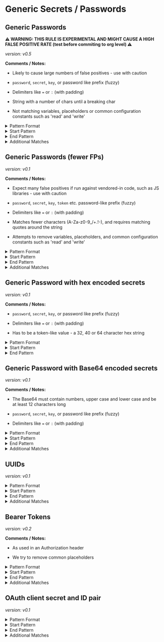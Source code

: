 <!-- WARNING: This README is generated automatically
-->

<!-- markdownlint-disable no-inline-html -->

# Generic Secrets / Passwords

## Generic Passwords

**⚠️ WARNING: THIS RULE IS EXPERIMENTAL AND MIGHT CAUSE A HIGH FALSE POSITIVE RATE (test before commiting to org level) ⚠️**

_version: v0.5_

**Comments / Notes:**


- Likely to cause large numbers of false positives - use with caution

- `password`, `secret`, `key`, or password like prefix (fuzzy)

- Delimiters like `=` or `:` (with padding)

- String with a number of chars until a breaking char

- Not matching variables, placeholders or common configuration constants such as 'read' and 'write'
  

<details>
<summary>Pattern Format</summary>

```regex
[a-zA-Z0-9!.,$%&*+?^_`{|}()[\]\\/~-][a-zA-Z0-9\t !.,$%&*+?^_`{|}()[\]\\/~-]*
```

</details>

<details>
<summary>Start Pattern</summary>

```regex
(?:\A|[^a-zA-Z0-9])(?i)[a-z0-9_.-]*(?:api|auth[a-z]+|jwt|mysql|db)?[_.-]?(?:pass?(?:wo?r?d|code|phrase)|secret|key|token)([_-][a-z0-9]+){0,3}([ \t]+As[ \t]+String)?[\t ]*(={1,3}|:)[\t ]*(?:["']|b["'])?
```

</details><details>
<summary>End Pattern</summary>

```regex
(\z|[\r\n'"])
```

</details>

<details>
<summary>Additional Matches</summary>

Add these additional matches to the [Secret Scanning Custom Pattern](https://docs.github.com/en/enterprise-cloud@latest/code-security/secret-scanning/defining-custom-patterns-for-secret-scanning#example-of-a-custom-pattern-specified-using-additional-requirements).


- Not Match:

  ```regex
  _?)?(?:[a-zA-Z0-9._]+[_.])?(?:the )?(?:pass?(wo?r?d|code|phrase)|pass|pwd|secret|token|tok|redacted|placeholder|dummy|pw|thephrase)|write|read|on|off|true|false|none|null( \? )?|nil|undefined|eof|ignore|eol|git|yes|no|y|n),?\s*\){0,2}[\]>)]?(?:\)\s*\{)?\\?(( or | \|\| ).*)?$
  ```
- Not Match:

  ```regex
  ^\s*(?:(?:typing\.)?(?:(?:[Tt]uple|[Ll]ist|[Dd]ict|Callable|Iterable|Sequence|Optional|Union)\[.*|(?:int|str|float|(?:typing.)?Any|None|bytes|bool|ReadableBuffer)\s*(?:[,|].*)?|(?:Int|Swift\.Int|Int32)\.*))\s*$
  ```
- Not Match:

  ```regex
  ^\s*(?:\.\.\.|\\|\\n|\\0|\?|\$\(|[,()[\]{}`.]\\?|-[)(]|\\f21b|0x[A-Fa-f0-9]+|[0-9]{1,4}|(?:~|/tmp|\.\.|\.)|\\{1,2}w\+/g,( \\?)?|%[sr]|geheim\$parole|\([Oo]ptional\).*|\$?(?:\{\{?[^}]+\}\}?|\(\(?[^)]+\)\)?|\[\[?[^\]+]\]\]?)|(before|hover|focus)(,| \{))?,?\s*(?:\s*(?:/\*|#|//).*)?$
  ```
- Not Match:

  ```regex
  ^(?:function\s*\([^)]*\)\s*{\s*.*|\([^)]*\)\s*=>\s*(?:{\s*|[^;)]+[;)])|(?:new |\([A-Za-z]+\)\s*)?[a-zA-Z0-9_.]+\s*\(.*|(?:public|private) [A-Za-z0-9_]+ \{|[A-Za-z0-9_.-]+\s*\) \{)$|\{\{[^}]+\}\}|\$\{\{
  ```
- Not Match:

  ```regex
  ^\s*(?:(?:self|this)\.[a-zA-Z_][a-zA-Z0-9_.]+[,[]?|[a-zA-Z0-9_.]+\[(?:[a-zA-Z0-9_.]+)?\]?|\$(?:[1-9]|[A-Za-z0-9_]+)\{?|os\.environ\[[^\]]\]|process\.env\.[A-Z0-9_]+)\s*(?:,|\|\||&&)?\s*$
  ```

</details>

## Generic Passwords (fewer FPs)



_version: v0.1_

**Comments / Notes:**


- Expect many false positives if run against vendored-in code, such as JS libraries - use with caution

- `password`, `secret`, `key`, `token` etc. password-like prefix (fuzzy)

- Delimiters like `=` or `:` (with padding)

- Matches fewer characters (A-Za-z0-9_/+.!-), and requires matching quotes around the string

- Attempts to remove variables, placeholders, and common configuration constants such as 'read' and 'write'
  

<details>
<summary>Pattern Format</summary>

```regex
((?i)[a-z0-9_.-]*(api|auth[a-z]*|jwt|mysql|db)[_.-]?)?((?i)pass?(wo?r?d|code|phrase)|secret|token|key)([_-][A-Za-z0-9]+){0,4}_{0,2}(["'`]|[ \t]+As[ \t]+String)?[\t ]*(?:=|>|:{1,3}=|\|\|:|<=|=>|:|\?=)[\t ]*([br]?"[A-Za-z0-9_/+.!-]+"|[br]?'[A-Za-z0-9_/+.!-]+')
```

</details>

<details>
<summary>Start Pattern</summary>

```regex
\A|[^0-9A-Za-z]
```

</details><details>
<summary>End Pattern</summary>

```regex
\z|[^A-Za-z0-9]
```

</details>

<details>
<summary>Additional Matches</summary>

Add these additional matches to the [Secret Scanning Custom Pattern](https://docs.github.com/en/enterprise-cloud@latest/code-security/secret-scanning/defining-custom-patterns-for-secret-scanning#example-of-a-custom-pattern-specified-using-additional-requirements).


- Not Match:

  ```regex
  ^[A-Za-z0-9_.-]*(key|KEY|[Tt]oken|TOKEN)(_[a-zA-Z]+)?['"]?\s*([:=]|=>)\s*["']([Ee]mploye[er]|[Ss]taff|([Ss]earch)?[Rr]esult|[a-z][a-zA-Z]+CSX[A-Z][A-Za-z]+|[A-Za-z]*[Bb]ase(64|32|58)|object|claret|assigns?|clean|contains|error|expand|generate|hoist|indent(ation)?|invert|jumps?|pairs?|param(eter)?s?|pop|rewrite|temp(orary)?|token(s|i[sz]e)?|type|((un)?(quote|shift|wrap|finished))|[a-z]{2,10}([A-Z][a-z]{1,15}){1,6}|(compile|is|has|make|add|each|check|close|cache|format|tag|get|set)([A-Z][A-Za-z]+)?|gadget|classic|(try_)?(base|mode|grade|model)|words|identifier|[a-z.-]+\.(jpe?g|(x|ht)ml|txt|docx?|xlsx?|pdf|png)|enabled|name\.invalidPattern|\.|\.data-api|expect|file|config|ansi|Default(Type)?|Cache-Control|((notD|d)eepE|e)qual|name|NAME|package|version|VERSION|start|end|step|async|Event|throws|ok|notOK|verbose|push(Result)?|slimAssertions|(p|notP)ropEqual|((notS|s)trict|not)Equal|value|prev|next|year|key[0-9]?|destroy|[a-z]+EventListeners|timeout|str(ing)?|hmac|uuid|update|find|true|false|[Nn][ui]ll|[Nn]one|[a-z_]+\.((tf)?state|id|key)|(hibernate|ws|err|i18n|employee|bs|org|com|sun|java)(\.[a-zA-Z0-9_]+){1,4}|[A-Z_]+_KEY)["']$
  ```
- Not Match:

  ```regex
  (?i)(token|key)[_-](name|format|type|enabled|success|type|method)\b
  ```
- Not Match:

  ```regex
  ^token(_[A-Z]+)?['"]?\s*[:=]\s*['"](barline|parenthesis|qualified|suport|symbol|statementEnd|singleLineTitle|character|pageBreak|operator|optionalTitle|option|zupfnoter|chordname|macro|error|escape|indent|term|titleUnderline|tag|link|literal|(other|table)Block|list|value|control|set|support|injections|array|doc|source|heading|tokens|storage|empty|newline|empty_line|keyword|comment|meta|[lr]?paren|class|punctuation|regexp?|constant|string|entity|invalid|support|variable|multiline|language|paren|markup|singleline|nospell|text|array|doc|source|heading|tokens)(\.{1,2}[A-Za-z0-9_-]+){0,6}[!.]?["']$
  ```
- Not Match:

  ```regex
  ^KEY_[A-Z]+[0-9]{0,3}: 'k[a-zA-Z0-9]{1,6}'$
  ```

</details>

## Generic Password with hex encoded secrets



_version: v0.1_

**Comments / Notes:**


- `password`, `secret`, `key`, or password like prefix (fuzzy)

- Delimiters like `=` or `:` (with padding)

- Has to be a token-like value - a 32, 40 or 64 character hex string
  

<details>
<summary>Pattern Format</summary>

```regex
[0-9a-f]{32}|[0-9a-f]{40}|[0-9a-f]{64}
```

</details>

<details>
<summary>Start Pattern</summary>

```regex
(?:\A|[^a-zA-Z0-9])(?i)[a-z0-9._-]*(?:api|auth[a-z]+|jwt|mysql|db)?[_.-]?(?:pass?(?:wo?r?d|code|phrase)|secret|key|token)([_-][a-z0-9]+){0,3}([ \t]+As[ \t]+String)?[\t ]*(={1,3}|:)[\t ]*(?:["']|b["'])?
```

</details><details>
<summary>End Pattern</summary>

```regex
(\z|[\r\n'"])
```

</details>

## Generic Password with Base64 encoded secrets



_version: v0.1_

**Comments / Notes:**


- The Base64 must contain numbers, upper case and lower case and be at least 12 characters long

- `password`, `secret`, `key`, or password like prefix (fuzzy)

- Delimiters like `=` or `:` (with padding)
  

<details>
<summary>Pattern Format</summary>

```regex
(([A-Za-z0-9+/]){4})+[A-Za-z0-9+/]{1,2}={0,2}
```

</details>

<details>
<summary>Start Pattern</summary>

```regex
(?:\A|[^a-zA-Z0-9])(?i)[a-z0-9._-]*(?:api|auth[a-z]+|jwt|mysql|db)?[_.-]?(?:pass?(?:wo?r?d|code|phrase)|secret|key|token)([_-][a-z0-9]+){0,3}([ \t]+As[ \t]+String)?[\t ]*(={1,3}|:)[\t ]*(?:["']|b["'])?
```

</details><details>
<summary>End Pattern</summary>

```regex
(\z|[\r\n'"])
```

</details>

<details>
<summary>Additional Matches</summary>

Add these additional matches to the [Secret Scanning Custom Pattern](https://docs.github.com/en/enterprise-cloud@latest/code-security/secret-scanning/defining-custom-patterns-for-secret-scanning#example-of-a-custom-pattern-specified-using-additional-requirements).



- Match:

  ```regex
  [0-9]
  ```

- Match:

  ```regex
  [A-Z]
  ```

- Match:

  ```regex
  [a-z]
  ```

- Match:

  ```regex
  ^.{12,}$
  ```

</details>

## UUIDs



_version: v0.1_



<details>
<summary>Pattern Format</summary>

```regex
(?i)[0-9a-f]{8}-[0-9a-f]{4}-[0-9a-f]{4}-[0-9a-f]{4}-[0-9a-f]{12}
```

</details>

<details>
<summary>Start Pattern</summary>

```regex
\A|[^0-9A-Fa-f-]
```

</details><details>
<summary>End Pattern</summary>

```regex
\z|[^0-9A-Fa-f-]
```

</details>

<details>
<summary>Additional Matches</summary>

Add these additional matches to the [Secret Scanning Custom Pattern](https://docs.github.com/en/enterprise-cloud@latest/code-security/secret-scanning/defining-custom-patterns-for-secret-scanning#example-of-a-custom-pattern-specified-using-additional-requirements).


- Not Match:

  ```regex
  ^12345678-1234-5678-1234-567812345678$
  ```
- Not Match:

  ```regex
  ^00000000-0000-0000-0000-000000000000$
  ```
- Not Match:

  ```regex
  ^(?i)00010203-0405-0607-0809-0a0b0c0d0e0f$
  ```
- Not Match:

  ```regex
  ^(?i)12345678-1234-1234-1234-123456789abc$
  ```

</details>

## Bearer Tokens



_version: v0.2_

**Comments / Notes:**


- As used in an Authorization header

- We try to remove common placeholders
  

<details>
<summary>Pattern Format</summary>

```regex
[a-zA-Z0-9_.=/+:-]+
```

</details>

<details>
<summary>Start Pattern</summary>

```regex
(Authorization: |['"])([Bb]earer |[Tt]oken (token=)?)
```

</details><details>
<summary>End Pattern</summary>

```regex
\z|[\s'"]
```

</details>

<details>
<summary>Additional Matches</summary>

Add these additional matches to the [Secret Scanning Custom Pattern](https://docs.github.com/en/enterprise-cloud@latest/code-security/secret-scanning/defining-custom-patterns-for-secret-scanning#example-of-a-custom-pattern-specified-using-additional-requirements).


- Not Match:

  ```regex
  ^(?:letmein|Oracle|SuperSecretString|foo|ababbdbbebbbebdbbe5538003023|XYZ_INVALID_ACCESTOKEN_XYZ|QQ==|Shizuku|mF_9.B5f-4.1JqM|h480djs93hd8|SlAV32hkKG|YmVlcDpib29w)$
  ```
- Not Match:

  ```regex
  ^(?i)(?:dummy|fake|bearer|auth|invalid|your|my|the|undefined|github|oidc|database)(?:_api)?(?:_?token|key|secret)?$
  ```
- Not Match:

  ```regex
  ^(?i)(?:[a-z0-9]|XYZ|ABC|123|.*_token)$
  ```
- Not Match:

  ```regex
  (?i)x{5}
  ```
- Not Match:

  ```regex
  ^(?i)(x+|y+|z+|a+|\.+|.*\.\.\.)$
  ```

</details>

## OAuth client secret and ID pair



_version: v0.1_



<details>
<summary>Pattern Format</summary>

```regex
(?i)client[_.-]?Id\s*([:=]|[=-]>|to|[!=]={1,2}|<>)\s*['"`]?[^\s'"`[\]{}()<>]+['"`]?\s*[,\r\n]\s*\bclient[_.-]?Secret\s*([:=]|[=-]>|to|[!=]={1,2}|<>)\s*['"`]?[^\s'"`[\]{}()<>]+['"`]?
```

</details>

<details>
<summary>Start Pattern</summary>

```regex
\A|\b
```

</details><details>
<summary>End Pattern</summary>

```regex
\z|\b
```

</details>

<details>
<summary>Additional Matches</summary>

Add these additional matches to the [Secret Scanning Custom Pattern](https://docs.github.com/en/enterprise-cloud@latest/code-security/secret-scanning/defining-custom-patterns-for-secret-scanning#example-of-a-custom-pattern-specified-using-additional-requirements).


- Not Match:

  ```regex
  ^(?i)client[_.-]?id\s*[:=]?\s*(string|str|None)\b|\.\.\.|\(string\)|(?i)Client(ID|Secret)[a-z]|^(?i)client[_.-]?id["'`]\)|"\$\{
  ```
- Not Match:

  ```regex
  ^(?i)client[_.-]?id\s*[=:]\s*([a-z.]+(\[|\.get\())?["'`]?(\$\{|@)?[a-z0-9_.-]*((client|app)[_.-]?id|key)\b
  ```
- Not Match:

  ```regex
  (?i)client[_.-]?secret\s*[=:]\s*["'`]?(\$\{|@)?[a-z_.-]*(secret|token)\b
  ```
- Not Match:

  ```regex
  ^(?i)client[_.-]?Id(:.,|:\s*client[_.-]?secret:)
  ```
- Not Match:

  ```regex
  xxxxx|\?\?\?\?\?|example|00000|123-?45|['"][^'"\s]{1,5}['"]|(?i)<client[_-]?id>
  ```

</details>